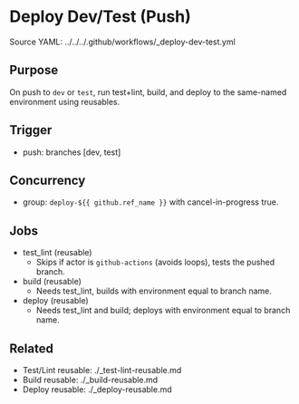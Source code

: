 # Deploy Dev/Test (Push)

Source YAML: ../../../.github/workflows/_deploy-dev-test.yml

## Purpose
On push to `dev` or `test`, run test+lint, build, and deploy to the same-named environment using reusables.

## Trigger
- push: branches [dev, test]

## Concurrency
- group: `deploy-${{ github.ref_name }}` with cancel-in-progress true.

## Jobs
- test_lint (reusable)
  - Skips if actor is `github-actions` (avoids loops), tests the pushed branch.
- build (reusable)
  - Needs test_lint, builds with environment equal to branch name.
- deploy (reusable)
  - Needs test_lint and build; deploys with environment equal to branch name.

## Related
- Test/Lint reusable: ./_test-lint-reusable.md
- Build reusable: ./_build-reusable.md
- Deploy reusable: ./_deploy-reusable.md
